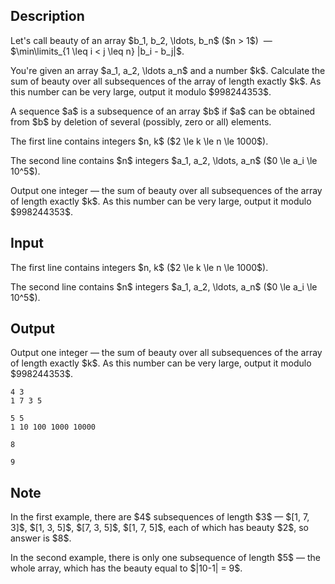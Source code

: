 ## Description

<div><p>Let's call beauty of an array $b_1, b_2, \ldots, b_n$ ($n &gt; 1$) &nbsp;— $\min\limits_{1 \leq i &lt; j \leq n} |b_i - b_j|$.</p><p>You're given an array $a_1, a_2, \ldots a_n$ and a number $k$. Calculate the sum of beauty over all subsequences of the array of length exactly $k$. As this number can be very large, output it modulo $998244353$.</p><p>A sequence $a$ is a subsequence of an array $b$ if $a$ can be obtained from $b$ by deletion of several (possibly, zero or all) elements.</p></div><div class="input-specification"><p>The first line contains integers $n, k$ ($2 \le k \le n \le 1000$).</p><p>The second line contains $n$ integers $a_1, a_2, \ldots, a_n$ ($0 \le a_i \le 10^5$).</p></div><div class="output-specification"><p>Output one integer&nbsp;— the sum of beauty over all subsequences of the array of length exactly $k$. As this number can be very large, output it modulo $998244353$.</p></div>

## Input

<p>The first line contains integers $n, k$ ($2 \le k \le n \le 1000$).</p><p>The second line contains $n$ integers $a_1, a_2, \ldots, a_n$ ($0 \le a_i \le 10^5$).</p>

## Output

<p>Output one integer&nbsp;— the sum of beauty over all subsequences of the array of length exactly $k$. As this number can be very large, output it modulo $998244353$.</p>





```input1
4 3
1 7 3 5
```




```input2
5 5
1 10 100 1000 10000
```




```output1
8
```




```output2
9
```



## Note

<p>In the first example, there are $4$ subsequences of length $3$&nbsp;— $[1, 7, 3]$, $[1, 3, 5]$, $[7, 3, 5]$, $[1, 7, 5]$, each of which has beauty $2$, so answer is $8$.</p><p>In the second example, there is only one subsequence of length $5$&nbsp;— the whole array, which has the beauty equal to $|10-1| = 9$.</p>
